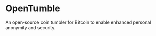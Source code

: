 OpenTumble
==========

An open-source coin tumbler for Bitcoin to enable enhanced personal anonymity and security.

